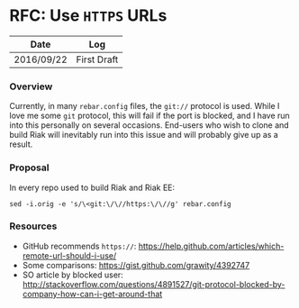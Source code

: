 # RFC: Use `HTTPS` URLs

Date       | Log
-----------|----------------
2016/09/22 | First Draft


### Overview

Currently, in many `rebar.config` files, the `git://` protocol is used. While I love me some `git` protocol, this will fail if the port is blocked, and I have run into this personally on several occasions. End-users who wish to clone and build Riak will inevitably run into this issue and will probably give up as a result.

### Proposal

In every repo used to build Riak and Riak EE:

```
sed -i.orig -e 's/\<git:\/\//https:\/\//g' rebar.config
```

### Resources

* GitHub recommends `https://`: https://help.github.com/articles/which-remote-url-should-i-use/
* Some comparisons: https://gist.github.com/grawity/4392747
* SO article by blocked user: http://stackoverflow.com/questions/4891527/git-protocol-blocked-by-company-how-can-i-get-around-that
